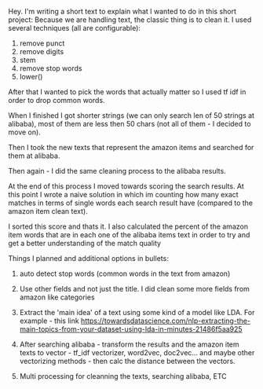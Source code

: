 Hey.
I'm writing a short text to explain what I wanted to do in this short project:
Because we are handling text, the classic thing is to clean it.
I used several techniques (all are configurable):
1. remove punct
2. remove digits
3. stem
4. remove stop words
5. lower()

After that I wanted to pick the words that actually matter
so I used tf idf in order to drop common words.

When I finished I got shorter strings (we can only search
len of 50 strings at alibaba), most of them are less
then 50 chars (not all of them - I decided to move on).

Then I took the new texts that represent the amazon items
and searched for them at alibaba.

Then again - I did the same cleaning process to the alibaba
results.

At the end of this process I moved towards scoring the search
results.
At this point I wrote a naive solution in which im counting
how many exact matches in terms of single words each search
result have (compared to the amazon item clean text).

I sorted this score and thats it.
I also calculated the percent of the amazon item words that
are in each one of the alibaba items text in order to try and
get a better understanding of the match quality


Things I planned and additional options in bullets:
1. auto detect stop words (common words in the text from amazon)
2. Use other fields and not just the title. I did clean some
more fields from amazon like categories
3. Extract the 'main idea' of a text using some kind of a model
like LDA.
For example - this link
https://towardsdatascience.com/nlp-extracting-the-main-topics-from-your-dataset-using-lda-in-minutes-21486f5aa925

4. After searching alibaba - transform the results and the
amazon item texts to vector - tf_idf vectorizer, word2vec, 
doc2vec... and maybe other vectorizing methods - then calc
the distance between the vectors.

5. Multi processing for cleanning the texts, searching alibaba, ETC
 
 
